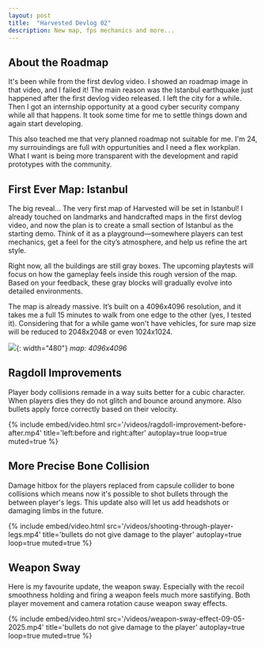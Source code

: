 ```yaml
---
layout: post
title:  "Harvested Devlog 02"
description: New map, fps mechanics and more...
---
```


## About the Roadmap

It's been while from the first devlog video. I showed an roadmap image in that video, and I failed it! The main reason was the Istanbul earthquake just happened after the first devlog video released. I left the city for a while. Then I got an internship opportunity at a good cyber security company while all that happens. It took some time for me to settle things down and again start developing.

This also teached me that very planned roadmap not suitable for me. I'm 24, my surrouindings are full with oppurtunities and I need a flex workplan. What I want is being more transparent with the development and rapid prototypes with the community.


## First Ever Map: Istanbul

The big reveal… The very first map of Harvested will be set in Istanbul!
I already touched on landmarks and handcrafted maps in the first devlog video, and now the plan is to create a small section of Istanbul as the starting demo. Think of it as a playground—somewhere players can test mechanics, get a feel for the city’s atmosphere, and help us refine the art style.

Right now, all the buildings are still gray boxes. The upcoming playtests will focus on how the gameplay feels inside this rough version of the map. Based on your feedback, these gray blocks will gradually evolve into detailed environments.

The map is already massive. It’s built on a 4096x4096 resolution, and it takes me a full 15 minutes to walk from one edge to the other (yes, I tested it). Considering that for a while game won't have vehicles, for sure map size will be reduced to 2048x2048 or even 1024x1024.

![](/images/istanbul-map-09-05-2025.png){: width="480"}
_map: 4096x4096_
	
## Ragdoll Improvements

Player body collisions remade in a way suits better for a cubic character. When players dies they do not glitch and bounce around anymore. Also bullets apply force correctly based on their velocity.

<div class="video-480 video-nopause">
{%
  include embed/video.html
  src='/videos/ragdoll-improvement-before-after.mp4'
  title='left:before and right:after'
  autoplay=true
  loop=true
  muted=true
%}
</div>

## More Precise Bone Collision

Damage hitbox for the players replaced from capsule collider to bone collisions which means now it's possible to shot bullets through the between player's legs. This update also will let us add headshots or damaging limbs in the future.

<div class="video-480 video-nopause">
{%
  include embed/video.html
  src='/videos/shooting-through-player-legs.mp4'
  title='bullets do not give damage to the player'
  autoplay=true
  loop=true
  muted=true
%}
</div>

## Weapon Sway

Here is my favourite update, the weapon sway. Especially with the recoil smoothness holding and firing a weapon feels much more sastifying. Both player movement and camera rotation cause weapon sway effects.

<div class="video-480 video-nopause">
{%
  include embed/video.html
  src='/videos/weapon-sway-effect-09-05-2025.mp4'
  title='bullets do not give damage to the player'
  autoplay=true
  loop=true
  muted=true
%}
</div>

